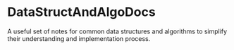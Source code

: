 # DataStructAndAlgoDocs
A useful set of notes for common data structures and algorithms to simplify their understanding and implementation process.
